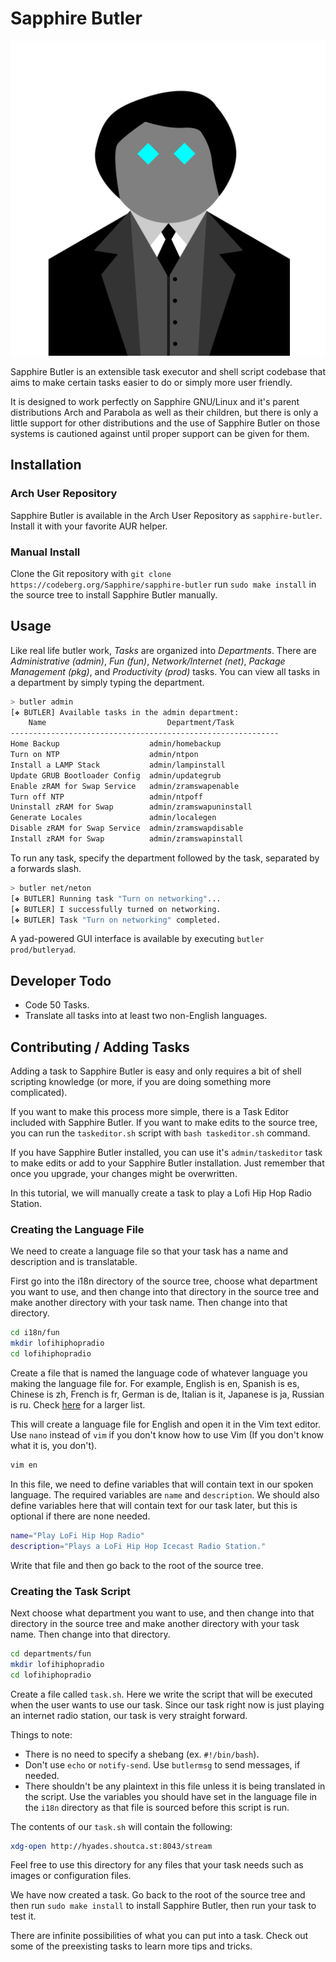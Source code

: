 # Sapphire Butler

<p align="center">
  <img src="art/butler.svg" />
</p>

Sapphire Butler is an extensible task executor and shell script codebase that aims to make certain tasks easier to do or simply more user friendly. 

It is designed to work perfectly on Sapphire GNU/Linux and it's parent distributions Arch and Parabola as well as their children, but there is only a little support for other distributions and the use of Sapphire Butler on those systems is cautioned against until proper support can be given for them.

## Installation

### Arch User Repository

Sapphire Butler is available in the Arch User Repository as `sapphire-butler`. Install it with your favorite AUR helper.

### Manual Install

Clone the Git repository with `git clone https://codeberg.org/Sapphire/sapphire-butler` run `sudo make install` in the source tree to install Sapphire Butler manually.

## Usage

Like real life butler work, *Tasks* are organized into *Departments*. There are *Administrative (admin)*, *Fun (fun)*, *Network/Internet (net)*, *Package Management (pkg)*, and *Productivity (prod)* tasks. You can view all tasks in a department by simply typing the department.

```bash
> butler admin
[❖ BUTLER] Available tasks in the admin department:
	Name                           Department/Task               
------------------------------------------------------------
Home Backup                    admin/homebackup              
Turn on NTP                    admin/ntpon                   
Install a LAMP Stack           admin/lampinstall             
Update GRUB Bootloader Config  admin/updategrub              
Enable zRAM for Swap Service   admin/zramswapenable          
Turn off NTP                   admin/ntpoff                  
Uninstall zRAM for Swap        admin/zramswapuninstall       
Generate Locales               admin/localegen               
Disable zRAM for Swap Service  admin/zramswapdisable         
Install zRAM for Swap          admin/zramswapinstall        
```

To run any task, specify the department followed by the task, separated by a forwards slash.

```bash
> butler net/neton
[❖ BUTLER] Running task "Turn on networking"...
[❖ BUTLER] I successfully turned on networking.
[❖ BUTLER] Task "Turn on networking" completed.
```

A yad-powered GUI interface is available by executing `butler prod/butleryad`.

## Developer Todo

* Code 50 Tasks.
* Translate all tasks into at least two non-English languages.

## Contributing / Adding Tasks

Adding a task to Sapphire Butler is easy and only requires a bit of shell scripting knowledge (or more, if you are doing something more complicated). 

If you want to make this process more simple, there is a Task Editor included with Sapphire Butler. If you want to make edits to the source tree, you can run the `taskeditor.sh` script with `bash taskeditor.sh` command. 

If you have Sapphire Butler installed, you can use it's `admin/taskeditor` task to make edits or add to your Sapphire Butler installation. Just remember that once you upgrade, your changes might be overwritten.

In this tutorial, we will manually create a task to play a Lofi Hip Hop Radio Station.

### Creating the Language File

We need to create a language file so that your task has a name and description and is translatable.

First go into the i18n directory of the source tree, choose what department you want to use, and then change into that directory in the source tree and make another directory with your task name. Then change into that directory.

```bash
cd i18n/fun
mkdir lofihiphopradio
cd lofihiphopradio
```

Create a file that is named the language code of whatever language you making the language file for. For example, English is en, Spanish is es, Chinese is zh, French is fr, German is de, Italian is it, Japanese is ja, Russian is ru. Check [here](https://saimana.com/list-of-country-locale-code/) for a larger list.

This will create a language file for English and open it in the Vim text editor. Use `nano` instead of `vim` if you don't know how to use Vim (If you don't know what it is, you don't).

```bash
vim en
```

In this file, we need to define variables that will contain text in our spoken language. The required variables are `name` and `description`. We should also define variables here that will contain text for our task later, but this is optional if there are none needed.

```bash
name="Play LoFi Hip Hop Radio"
description="Plays a LoFi Hip Hop Icecast Radio Station."
```

Write that file and then go back to the root of the source tree.

### Creating the Task Script

Next choose what department you want to use, and then change into that directory in the source tree and make another directory with your task name. Then change into that directory.

```bash
cd departments/fun
mkdir lofihiphopradio
cd lofihiphopradio
```

Create a file called `task.sh`. Here we write the script that will be executed when the user wants to use our task. Since our task right now is just playing an internet radio station, our task is very straight forward.

Things to note:
* There is no need to specify a shebang (ex. `#!/bin/bash`).
* Don't use `echo` or `notify-send`. Use `butlermsg` to send messages, if needed.
* There shouldn't be any plaintext in this file unless it is being translated in the script. Use the variables you should have set in the language file in the `i18n` directory as that file is sourced before this script is run.

The contents of our `task.sh` will contain the following:

```bash
xdg-open http://hyades.shoutca.st:8043/stream
```

Feel free to use this directory for any files that your task needs such as images or configuration files.

We have now created a task. Go back to the root of the source tree and then run `sudo make install` to install Sapphire Butler, then run your task to test it.

There are infinite possibilities of what you can put into a task. Check out some of the preexisting tasks to learn more tips and tricks.
